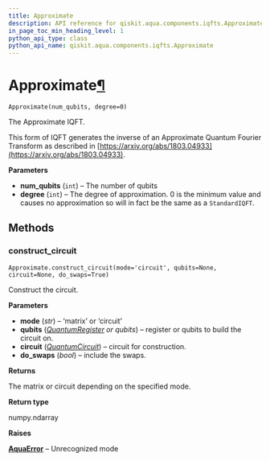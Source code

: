 ```yaml
---
title: Approximate
description: API reference for qiskit.aqua.components.iqfts.Approximate
in_page_toc_min_heading_level: 1
python_api_type: class
python_api_name: qiskit.aqua.components.iqfts.Approximate
---
```


# Approximate[¶](#approximate "Permalink to this headline")

<span id="qiskit.aqua.components.iqfts.Approximate" />

`Approximate(num_qubits, degree=0)`

The Approximate IQFT.

This form of IQFT generates the inverse of an Approximate Quantum Fourier Transform as described in [https://arxiv.org/abs/1803.04933](https://arxiv.org/abs/1803.04933).

**Parameters**

*   **num\_qubits** (`int`) – The number of qubits
*   **degree** (`int`) – The degree of approximation. 0 is the minimum value and causes no approximation so will in fact be the same as a `StandardIQFT`.

## Methods

### construct\_circuit

<span id="qiskit.aqua.components.iqfts.Approximate.construct_circuit" />

`Approximate.construct_circuit(mode='circuit', qubits=None, circuit=None, do_swaps=True)`

Construct the circuit.

**Parameters**

*   **mode** (*str*) – ‘matrix’ or ‘circuit’
*   **qubits** ([*QuantumRegister*](qiskit.circuit.QuantumRegister "qiskit.circuit.QuantumRegister") *or qubits*) – register or qubits to build the circuit on.
*   **circuit** ([*QuantumCircuit*](qiskit.circuit.QuantumCircuit "qiskit.circuit.QuantumCircuit")) – circuit for construction.
*   **do\_swaps** (*bool*) – include the swaps.

**Returns**

The matrix or circuit depending on the specified mode.

**Return type**

numpy.ndarray

**Raises**

[**AquaError**](qiskit.aqua.AquaError "qiskit.aqua.AquaError") – Unrecognized mode

